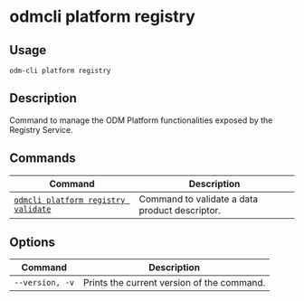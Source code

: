 # odmcli platform registry

## Usage

`odm-cli platform registry`

## Description

Command to manage the ODM Platform functionalities exposed by the Registry Service.

## Commands

| Command                                                                  | Description                                    |
|--------------------------------------------------------------------------|------------------------------------------------|
| [`odmcli platform registry validate`](cmd-platform-registry-validate.md) | Command to validate a data product descriptor. | |

## Options

| Command         | Description                                |
|-----------------|--------------------------------------------|
| `--version, -v` | Prints the current version of the command. |



